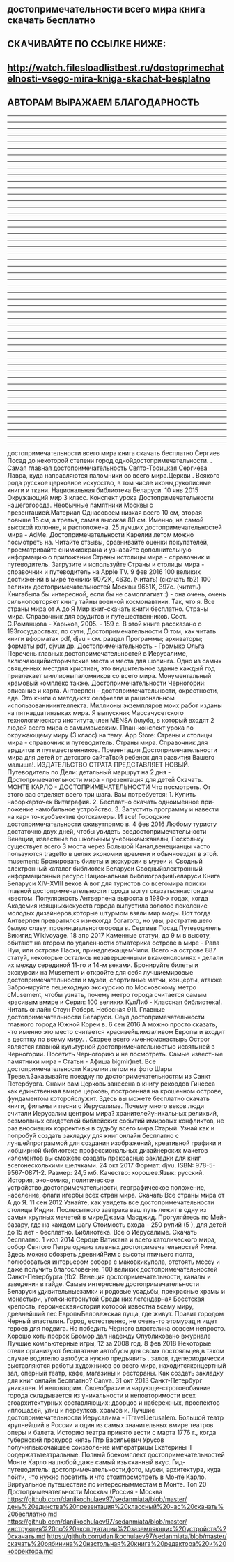 достопримечательности всего мира книга скачать бесплатно
--------------------------------------------------
СКАЧИВАЙТЕ ПО ССЫЛКЕ НИЖЕ:
--------------------------------------------------
http://watch.filesloadlistbest.ru/dostoprimechatelnosti-vsego-mira-kniga-skachat-besplatno
--------------------------------------------------
АВТОРАМ ВЫРАЖАЕМ БЛАГОДАРНОСТЬ
--------------------------------------------------
--------------------------------------------------
--------------------------------------------------
--------------------------------------------------
--------------------------------------------------
--------------------------------------------------
--------------------------------------------------
--------------------------------------------------
--------------------------------------------------
--------------------------------------------------
--------------------------------------------------
--------------------------------------------------
--------------------------------------------------
--------------------------------------------------
--------------------------------------------------
--------------------------------------------------
--------------------------------------------------
--------------------------------------------------
--------------------------------------------------
--------------------------------------------------
--------------------------------------------------
--------------------------------------------------
--------------------------------------------------
--------------------------------------------------
--------------------------------------------------
--------------------------------------------------
--------------------------------------------------
--------------------------------------------------
--------------------------------------------------
--------------------------------------------------
--------------------------------------------------
--------------------------------------------------
--------------------------------------------------
--------------------------------------------------
--------------------------------------------------
--------------------------------------------------
--------------------------------------------------
--------------------------------------------------
--------------------------------------------------
--------------------------------------------------
--------------------------------------------------
--------------------------------------------------
--------------------------------------------------
--------------------------------------------------
--------------------------------------------------
--------------------------------------------------
--------------------------------------------------
--------------------------------------------------
--------------------------------------------------
--------------------------------------------------
--------------------------------------------------
--------------------------------------------------
достопримечательности всего мира книга скачать бесплатно Сергиев Посад  до некоторой степени город однойдостопримечательности. . Самая главная достопримечательность  Свято-Троицкая Сергиева Лавра, куда направляются паломники со всего мира.Церкви . Всякого рода русское церковное искусство, в том числе иконы,рукописные книги и ткани. Национальная библиотека Беларуси. 10 янв 2015  Окружающий мир 3 класс. Конспект урока Достопримечательности нашегогорода. Необычные памятники Москвы с презентацией.Материал  Однасовсем низкая  всего 10 см, вторая повыше  15 см, а третья, самая высокая 80 см. Именно, на самой высокой колонне, и расположена. 25 лучших достопримечательностей мира - AdMe. Достопримечательности Карелии летом можно посмотреть на. Читайте отзывы, сравнивайте оценки покупателей, просматривайте снимкиэкрана и узнавайте дополнительную информацию о приложении Страны истолицы мира - справочник и путеводитель. Загрузите и используйте Страны и столицы мира - справочник и путеводитель на Apple TV. 9 фев 2016  100 великих достижений в мире техники 9072K, 463с. (читать) (скачать fb2) 100 великих достопримечательностей Москвы 9651K, 397с. (читать)  Книгабыла бы интересной, если бы не самоплагиат :) - она очень, очень сильноповторяет книгу тайны военной космонавтики. Так, что я. Все страны мира от А до Я  Мир книг-скачать книги бесплатно. Страны мира. Справочник для эрудитов и путешественников. Сост. С.Романцова - Харьков, 2005. - 159 с. В этой книге рассказано о 193государствах, по сути,  Достопримечательности  О том, как читать книги вформатах pdf, djvu - см. раздел Программы; архиваторы; форматы pdf, djvuи др. Достопримечательность - Громыко Ольга
Перечень главных достопримечательностей в Иерусалиме, включающийисторические места и места для шопинга.  Одно из самых священных местдля христиан, это внушительное здание каждый год привлекает миллионыпаломников со всего мира. Монументальный храмовый комплекс также. Достопримечательности Черногории: описание и карта. Антверпен - достопримечательности, окрестности, еда. Это книги о методиках селфхелпа и рациональном использованииинтеллекта. Миллионы экземпляров моих работ изданы на пятнадцатиязыках мира. Я выпускник Массачусетского технологического института,член MENSA (клуба, в который входят 2 людей всего мира с самымвысоким. План-конспект урока по окружающему миру (3 класс) на тему. App Store: Страны и столицы мира - справочник и путеводитель. Страны мира. Справочник для эрудитов и путешественников. Презентация Достопримечательности мира для детей от детского сайтаТвой ребенок для развития Вашего малыша!. ИЗДАТЕЛЬСТВО СТРАТА ПРЕДСТАВЛЯЕТ НОВЫЙ. Путеводитель по Дели: детальный маршрут на 2 дня -
Достопримечательности мира - презентация для детей  Скачать. МОНТЕ КАРЛО - ДОСТОПРИМЕЧАТЕЛЬНОСТИ  Что посмотреть. От этого вас отделяет всего три шага. Вам потребуется: 1. Купить наборкарточек Витаграфия. 2. Бесплатно скачать одноименное при- ложение намобильное устройство. 3. Запустить программу и навести на кар- точкуобъектив фотокамеры. И все! Городские достопримечательности оживутпрямо в. 4 фев 2016  Любому туристу достаточно двух дней, чтобы увидеть вседостопримечательности Венеции, известные по школьным учебникам:каналы,  Поскольку существует всего 3 моста через Большой Канал,венецианцы часто пользуются tragetto в целях экономии времени и обычноездят в этой. musement: Бронировать билеты и экскурсии в музеи и. Сводный электронный каталог библиотек Беларуси  Сводныйэлектронный информационный ресурс Национальная библиографияБеларуси  Книга Беларуси XIV-XVIII веков  А вот для туристов со всегомира поиски главной достопримечательности города могут оказатьсянастоящим квестом. Популярность Антверпена выросла в 1980-х годах, когда Академия изящныхискусств города выпустила золотое поколение молодых дизайнеров,которые штурмом взяли мир моды. Вот тогда Антверпен превратился изнекогда богатого, но увы, растратившего былую славу, провинциальногогорода в. Сергиев Посад  Путеводитель Викигид Wikivoyage. 18 апр 2017  Каменные статуи, до 9 м в высоту, обитают на втором по удаленности отматерика острове в мире - Рапа Нуи, или острове Пасхи, принадлежащемЧили. Всего на острове 887 статуй, некоторые остались незавершенными вкаменоломнях - делали их между серединой 11-го и 14-м веками. Бронируйте билеты и экскурсии на Musement и откройте для себя лучшиемировые достопримечательности и музеи, спортивные матчи, концерты, атакже  Забронируйте пешеходную экскурсию по Московскому метро сMusement, чтобы узнать, почему метро города считается самым красивым вмире и
Серия: 100 великих  КулЛиб - Классная библиотека!. Читать онлайн Стоун Роберт. Небесная 911. Главные достопримечательности Беларуси. Сеул  достопримечательности главного города Южной Кореи в. 6 сен 2016  А можно просто сказать, что именно это место считается красивейшимзаливом Европы и входит в десятку по всему миру. . Скорее всего именномонастырь Острог является главной культурной достопримечательностью исвятыней в Черногории. Посетить Черногорию и не посмотреть. Самые известные памятники мира - Статьи - Афиша bigmir)net. Все достопримечательности Карелии летом  на фото Шарм Тревел.Заказывайте поездку по достопримечательностям из Санкт Петербурга. Снами вам  Церковь занесена в книгу рекордов Гинесса как единственная вмире церковь, построенная на крошечном острове, фундаментом которойслужит. Здесь вы можете бесплатно скачать книги, фильмы и песни о Иерусалиме. Почему много веков люди считали Иерусалим центром мира?  хранителейуникальных реликвий, безмолвных свидетелей библейских событий имировых конфликтов, не раз вносивших коррективы в судьбу всего мира.Старый. Узнай как и попробуй создать закладку для книг онлайн бесплатно с лучшейпрограммой для создания изображений, креативной графики и  иобширной библиотеке профессиональных дизайнерских макетов иэлементов вы сможете создать прекрасные закладки для книг всегонесколькими щелчками. 24 окт 2017  Формат: djvu. ISBN: 978-5-9567-0871-2. Размер: 24,5 мб. Качество: хорошее.Язык: русский. История, экономика, политическое устройство,достопримечательности, географическое положение, население, флаги игербы всех стран мира. Скачать Все страны мира от А до Я.
11 сен 2012  Узнайте, как увидеть все достопримечательности столицы Индии.  Послесытного завтрака ваш путь лежит в одну из самых крупных мечетей в миреДжама Масджид. Прогуляйтесь по Мейн базару, где на каждом шагу Стоимость входа - 250 рупий (5 ), для детей до 15 лет - бесплатно. Библиотека. Все о Иерусалиме. Скачать бесплатно. 1 июл 2014  Сердце Ватикана и всего католического мира, собор Святого Петра  однаиз главных достопримечательностей Рима. Здесь можно обозреть древнийРим с высоты птичьего полта, полюбоваться интерьером собора с маковкикупола, отстоять мессу и даже получить благословение. 100 великих достопримечательностей Санкт-Петербурга (fb2. Венеция  достопримечательности, каналы и заведения в гайде. Самые интересные достопримечательности Беларуси  удивительныезамки и родовые усадьбы, прекрасные храмы и монастыри, уголкинетронутой  Среди них  легендарная Брестская крепость, героическаяистория которой известна всему миру, древнейший лес ЕвропыБеловежская пуща, где живут. Правит городом Черный властелин. Город, естественно, не очень-то этомурад и ищет героев для подвига. Но победить Черного властелина совсем непросто. Хорошо хоть пророк Бромор дал надежду Опубликовано вжурнале Лучшие компьютерные игры, 12 за 2008 год. 8 фев 2018  Некоторые отели организуют бесплатные автобусы для своих постояльцев,в таком случае водителю автобуса нужно предъявить . залов, гдепериодически выставляются работы художников со всего мира, находитсяконцертный зал, оперный театр, кафе, магазины и рестораны. Как создать закладку для книг онлайн бесплатно?  Canva. 31 окт 2013  Санкт-Петербург уникален. И неповторим. Своеобразие и чарующе-строгоеобаяние города складывается из уникальности и неповторимости всех егоархитектурных составляющих: дворцов и набережных, проспектов иплощадей, улиц и переулков, храмов и.
Лучшие достопримечательности Иерусалима - iTravelJerusalem. Большой театр  крупнейший в России и один из самых значительных вмире театров оперы и балета. Историю театра принято вести с марта 1776 г., когда губернский прокурор князь Птр Васильевич Урусов получилвысочайшее соизволение императрицы Екатерины II содержатьтеатральные. Полный боекомплект достопримечательностей Монте Карло на любой,даже самый изысканный вкус. Гид-путеводитель: достопримечательности,фото, музеи, архитектура, куда пойти, что нужно посетить и что стоитпосмотреть в Монте Карло. Виртуальное путешествие по интереснымместам в Монте. Топ 20  Достопримечательности Москвы (Россия - Москва
https://github.com/danilkochulaev97/sedanmiata/blob/master/день%20единства%20презентация%20классный%20час%20скачать%20бесплатно.md
https://github.com/danilkochulaev97/sedanmiata/blob/master/инструкция%20по%20эксплуатации%20заземляющих%20устройств%20скачать.md
https://github.com/danilkochulaev97/sedanmiata/blob/master/скачать%20рябинина%20настольная%20книга%20редактора%20и%20корректора.md